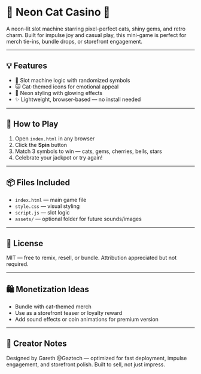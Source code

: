 # 🐾 Neon Cat Casino 🎰

A neon-lit slot machine starring pixel-perfect cats, shiny gems, and retro charm. Built for impulse joy and casual play, this mini-game is perfect for merch tie-ins, bundle drops, or storefront engagement.

---

## 💡 Features

- 🎰 Slot machine logic with randomized symbols
- 🐱 Cat-themed icons for emotional appeal
- 💎 Neon styling with glowing effects
- ✨ Lightweight, browser-based — no install needed

---

## 🚀 How to Play

1. Open `index.html` in any browser
2. Click the **Spin** button
3. Match 3 symbols to win — cats, gems, cherries, bells, stars
4. Celebrate your jackpot or try again!

---

## 📦 Files Included

- `index.html` — main game file
- `style.css` — visual styling
- `script.js` — slot logic
- `assets/` — optional folder for future sounds/images

---

## 📜 License

MIT — free to remix, resell, or bundle. Attribution appreciated but not required.

---

## 🛍️ Monetization Ideas

- Bundle with cat-themed merch
- Use as a storefront teaser or loyalty reward
- Add sound effects or coin animations for premium version

---

## 🧠 Creator Notes

Designed by Gareth @Gaztech — optimized for fast deployment, impulse engagement, and storefront polish. Built to sell, not just impress.